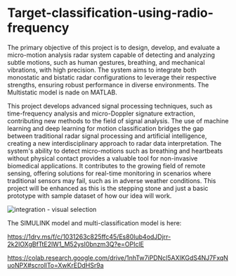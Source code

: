 # Target-classification-using-radio-frequency

The primary objective of this project is to design, develop, and evaluate a micro-motion analysis radar system capable of detecting and analyzing subtle motions, such as human gestures, breathing, and mechanical vibrations, with high precision. The system aims to integrate both monostatic and bistatic radar configurations to leverage their respective strengths, ensuring robust performance in diverse environments. The Multistatic model is nade on MATLAB.

This project develops advanced signal processing techniques, such as time-frequency analysis and micro-Doppler signature extraction, contributing new methods to the field of signal analysis. The use of machine learning and deep learning for motion classification bridges the gap between traditional radar signal processing and artificial intelligence, creating a new interdisciplinary approach to radar data interpretation. The system's ability to detect micro-motions such as breathing and heartbeats without physical contact provides a valuable tool for non-invasive biomedical applications.
It contributes to the growing field of remote sensing, offering solutions for real-time monitoring in scenarios where traditional sensors may fail, such as in adverse weather conditions.
This project will be enhanced as this is the stepping stone and just a basic prototype with sample dataset of how our idea will work.

![integration - visual selection](https://github.com/user-attachments/assets/59e1b542-57b9-4e6b-97b7-1ccc5552e8e8)

The SIMULINK model and multi-classification model is here:

https://1drv.ms/f/c/1031263c825ffc45/Es80Iub4odJDjrr-2k2IOXgBfTtE2lW1_M52ysI0bnzm3Q?e=OPIclE

https://colab.research.google.com/drive/1nhTw7iPDNcl5AXIKGdS4NJ7FxqNuoNPX#scrollTo=XwKrEDdHSr9a
